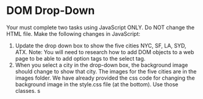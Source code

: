 # DOM Drop-Down

Your must complete two tasks using JavaScript ONLY. Do NOT change the HTML file. Make the following changes in JavaScript:
1. Update the drop down box to show the five cities NYC, SF, LA, SYD, ATX. Note: You will need to research how to add DOM objects to a web page to be able to add option tags to the select tag.
2. When you select a city in the drop-down box, the background image should change to show that city. The images for the five cities are in the images folder. We have already provided the css code for changing the background image in the style.css file (at the bottom). Use those classes.
s